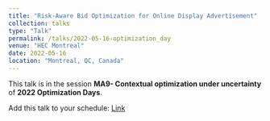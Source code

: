 ```yaml
---
title: "Risk-Aware Bid Optimization for Online Display Advertisement"
collection: talks
type: "Talk"
permalink: /talks/2022-05-16-optimization_day
venue: "HEC Montreal"
date: 2022-05-16
location: "Montreal, QC, Canada"
---
```


This talk is in the session **MA9- Contextual optimization under uncertainty** of **2022 Optimization Days**.

Add this talk to your schedule: 
[Link](https://symposia.gerad.ca/jopt2022/en/schedule?slot_id=2000)

